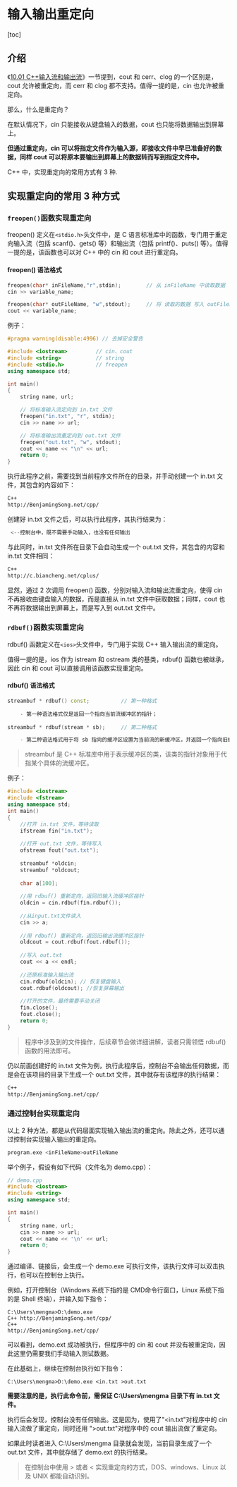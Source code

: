 # 输入输出重定向

[toc]

## 介绍

《[10.01 C++输入流和输出流]()》一节提到，cout 和 cerr、clog 的一个区别是，cout 允许被重定向，而 cerr 和 clog 都不支持。值得一提的是，cin 也允许被重定向。

那么，什么是重定向？

在默认情况下，cin 只能接收从键盘输入的数据，cout 也只能将数据输出到屏幕上。

**但通过重定向，cin 可以将指定文件作为输入源，即接收文件中早已准备好的数据，同样 cout 可以将原本要输出到屏幕上的数据转而写到指定文件中。**

C++ 中，实现重定向的常用方式有 3 种.

## 实现重定向的常用 3 种方式

### `freopen()`函数实现重定向

freopen() 定义在`<stdio.h>`头文件中，是 C 语言标准库中的函数，专门用于重定向输入流（包括 scanf()、gets() 等）和输出流（包括 printf()、puts() 等）。值得一提的是，该函数也可以对 C++ 中的 cin 和 cout 进行重定向。

#### freopen() 语法格式

```c++
freopen(char* inFileName,"r",stdin);		// 从 inFileName 中读取数据
cin >> variable_name;

freopen(char* outFileName, "w",stdout);		// 将 读取的数据 写入 outFileName 中
cout << variable_name;
```



例子：

```c++
#pragma warning(disable:4996) // 去掉安全警告

#include <iostream>			// cin、cout
#include <string>			// string
#include <stdio.h>			// freopen
using namespace std;

int main()
{
	string name, url;

	// 将标准输入流定向到 in.txt 文件
	freopen("in.txt", "r", stdin);
	cin >> name >> url;

	// 将标准输出流重定向到 out.txt 文件
	freopen("out.txt", "w", stdout);
	cout << name << "\n" << url;
	return 0;
}
```

执行此程序之前，需要找到当前程序文件所在的目录，并手动创建一个 in.txt 文件，其包含的内容如下：

```txt
C++
http://BenjamingSong.net/cpp/
```

创建好 in.txt 文件之后，可以执行此程序，其执行结果为：

```c++
 <--控制台中，既不需要手动输入，也没有任何输出
```

与此同时，in.txt 文件所在目录下会自动生成一个 out.txt 文件，其包含的内容和 in.txt 文件相同：

```txt
C++
http://c.biancheng.net/cplus/
```

显然，通过 2 次调用 freopen() 函数，分别对输入流和输出流重定向，使得 cin 不再接收由键盘输入的数据，而是直接从 in.txt 文件中获取数据；同样，cout 也不再将数据输出到屏幕上，而是写入到 out.txt 文件中。

### `rdbuf()`函数实现重定向

rdbuf() 函数定义在`<ios>`头文件中，专门用于实现 C++ 输入输出流的重定向。

值得一提的是，ios 作为 istream 和 ostream 类的基类，rdbuf() 函数也被继承，因此 cin 和 cout 可以直接调用该函数实现重定向。

#### rdbuf() 语法格式

```c++
streambuf * rdbuf() const;			// 第一种格式
	
	- 第一种语法格式仅是返回一个指向当前流缓冲区的指针；
        
streambuf * rdbuf(stream * sb);		// 第二种格式

	- 第二种语法格式用于将 sb 指向的缓冲区设置为当前流的新缓冲区，并返回一个指向旧缓冲区的对象。
```

> streambuf 是 C++ 标准库中用于表示缓冲区的类，该类的指针对象用于代指某个具体的流缓冲区。

例子：

```c++
#include <iostream>
#include <fstream>
using namespace std;
int main()
{
    //打开 in.txt 文件，等待读取
    ifstream fin("in.txt");
    
    //打开 out.txt 文件，等待写入
    ofstream fout("out.txt");
    
    streambuf *oldcin;
    streambuf *oldcout;
    
    char a[100];
    
    //用 rdbuf() 重新定向，返回旧输入流缓冲区指针
    oldcin = cin.rdbuf(fin.rdbuf());
    
    //从input.txt文件读入
    cin >> a;
    
    //用 rdbuf() 重新定向，返回旧输出流缓冲区指针
    oldcout = cout.rdbuf(fout.rdbuf());
    
    //写入 out.txt
    cout << a << endl;
    
    //还原标准输入输出流
    cin.rdbuf(oldcin); // 恢复键盘输入
    cout.rdbuf(oldcout); //恢复屏幕输出
    
    //打开的文件，最终需要手动关闭
    fin.close();
    fout.close();
    return 0;
}
```

>程序中涉及到的文件操作，后续章节会做详细讲解，读者只需领悟 rdbuf() 函数的用法即可。

仍以前面创建好的 in.txt 文件为例，执行此程序后，控制台不会输出任何数据，而是会在该项目的目录下生成一个 out.txt 文件，其中就存有该程序的执行结果：

```txt
C++
http://BenjamingSong.net/cpp/
```

### 通过控制台实现重定向

以上 2 种方法，都是从代码层面实现输入输出流的重定向。除此之外，还可以通过控制台实现输入输出的重定向。

```c++
program.exe <inFileName>outFileName
```



举个例子，假设有如下代码（文件名为 demo.cpp）：

```c++
// demo.cpp
#include <iostream>
#include <string>
using namespace std;

int main()
{
    string name, url;
    cin >> name >> url;
    cout << name << '\n' << url;
    return 0;
}
```

通过编译、链接后，会生成一个 demo.exe 可执行文件，该执行文件可以双击执行，也可以在控制台上执行。

例如，打开控制台（Windows 系统下指的是 CMD命令行窗口，Linux 系统下指的是 Shell 终端），并输入如下指令：

```shell	
C:\Users\mengma>D:\demo.exe
C++ http://BenjamingSong.net/cpp/
C++
http://BenjamingSong.net/cpp/
```

可以看到，demo.ext 成功被执行，但程序中的 cin 和 cout 并没有被重定向，因此这里仍需要我们手动输入测试数据。

在此基础上，继续在控制台执行如下指令：

```shell
C:\Users\mengma>D:\demo.exe <in.txt >out.txt
```

**需要注意的是，执行此命令前，需保证 C:\Users\mengma 目录下有 in.txt 文件。**

执行后会发现，控制台没有任何输出。这是因为，使用了"<in.txt"对程序中的 cin 输入流做了重定向，同时还用 ">out.txt"对程序中的 cout 输出流做了重定向。

如果此时读者进入 C:\Users\mengma 目录就会发现，当前目录生成了一个 out.txt 文件，其中就存储了 demo.ext 的执行结果。

> 在控制台中使用 > 或者 < 实现重定向的方式，DOS、windows、Linux 以及 UNIX 都能自动识别。
